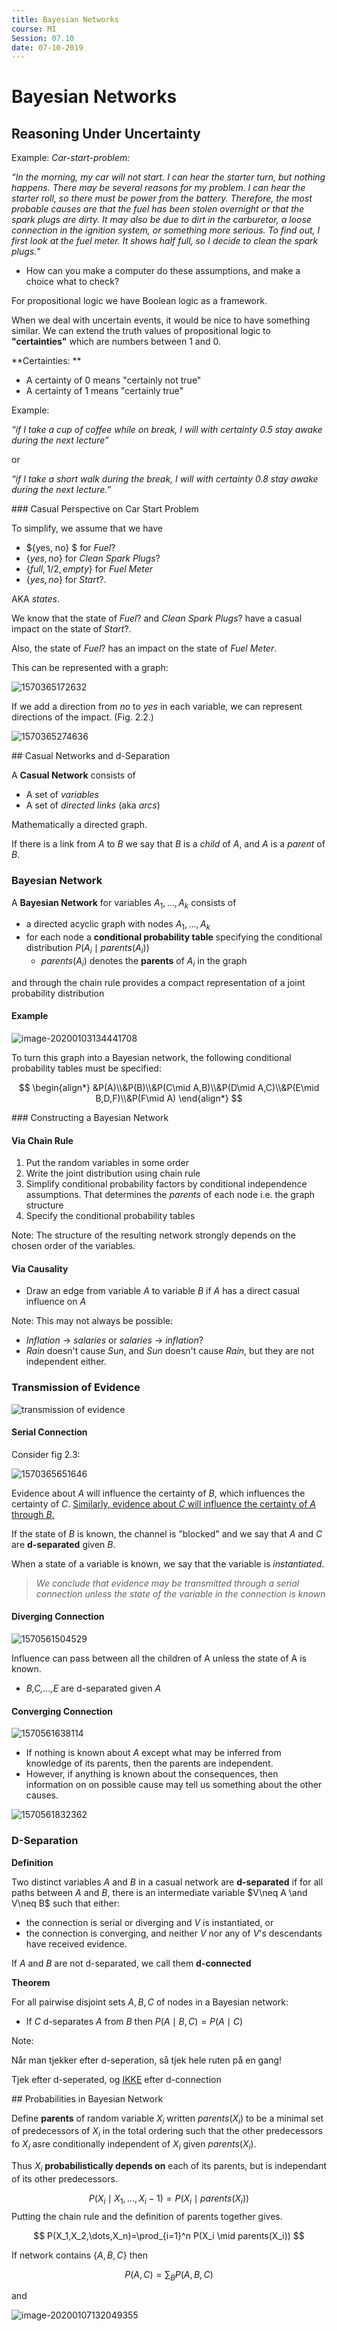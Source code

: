 ```yaml
---
title: Bayesian Networks
course: MI
Session: 07.10
date: 07-10-2019
---
```


# Bayesian Networks

## Reasoning Under Uncertainty

Example: *Car-start-problem:*

*“In the morning, my car will not start. I can hear the starter turn, but
nothing happens. There may be several reasons for my problem. I can hear
the starter roll, so there must be power from the battery. Therefore, the most probable causes are that the fuel has been stolen overnight or that the spark
plugs are dirty. It may also be due to dirt in the carburetor, a loose connection
in the ignition system, or something more serious. To find out, I first look at
the fuel meter. It shows half full, so I decide to clean the spark plugs.”*

* How can you make a computer do these assumptions, and make a choice what to check?



For propositional logic we have Boolean logic as a framework.

When we deal with uncertain events, it would be nice to have something similar.
We can extend the truth values of propositional logic to **"certainties"** which are numbers between 1 and 0.

**Certainties: **

* A certainty of 0 means "certainly not true"
* A certainty of 1 means "certainly true"

Example:

*“if I take a cup of coffee while on break, I will with certainty 0.5 stay awake during the next lecture”*

or

*“if I take a short walk during the break, I will with certainty 0.8 stay awake during the next lecture.”*

<div style="page-break-after: always; break-after: page;"></div>
### Casual Perspective on Car Start Problem

To simplify, we assume that we have

* $\{yes, no\} $ for $Fuel?$
* $\{yes, no\}$ for $Clean\ Spark\ Plugs?$
* $\{full, 1/2, empty\}$ for $Fuel\ Meter$
* $\{yes, no\}$ for $Start?$.

AKA *states*.

We know that the state of $Fuel?$ and $Clean\ Spark\ Plugs?$ have a casual impact on the state of $Start?$.

Also, the state of $Fuel?$ has an impact on the state of $Fuel\ Meter$.

This can be represented with a graph:

![1570365172632](images/10-07-bayesian-networks/1570365172632.png)

If we add a direction from $no$ to $yes$ in each variable, we can represent directions of the impact. (Fig. 2.2.)

![1570365274636](images/10-07-bayesian-networks/1570365274636.png)

<div style="page-break-after: always; break-after: page;"></div>
## Casual Networks and d-Separation

A **Casual Network** consists of

* A set of *variables*
* A set of *directed links* (aka *arcs*)

Mathematically a directed graph.

If there is a link from *A* to *B* we say that *B* is a *child* of *A*, and *A* is a *parent* of *B*.



### Bayesian Network

A **Bayesian Network** for variables $A_1,\dots,A_k$ consists of

* a directed acyclic graph with nodes $A_1,...,A_k$
* for each node a **conditional probability table** specifying the conditional distribution
    $P(A_i\mid parents(A_i))$
    * $parents(A_i)$ denotes the **parents** of $A_i$ in the graph

and through the chain rule provides a compact representation of a joint probability distribution

#### Example

![image-20200103134441708](images/10-07-bayesian-networks/image-20200103134441708.png)

To turn this graph into a Bayesian network, the following conditional probability tables must be specified:

$$
\begin{align*}
&P(A)\\&P(B)\\&P(C\mid A,B)\\&P(D\mid A,C)\\&P(E\mid B,D,F)\\&P(F\mid A)
\end{align*}
$$

<div style="page-break-after: always; break-after: page;"></div>
### Constructing a Bayesian Network

#### Via Chain Rule

1. Put the random variables in some order
2. Write the joint distribution using chain rule
3. Simplify conditional probability factors by conditional independence assumptions.
    That determines the *parents* of each node i.e. the graph structure
4. Specify the conditional probability tables

Note: The structure of the resulting network strongly depends on the chosen order of the variables.



#### Via Causality

* Draw an edge from variable $A$ to variable $B$ if $A$ has a direct casual influence on $A$

Note: This may not always be possible:

* *Inflation* $\to$ *salaries* or *salaries* $\to$ *inflation*?
* *Rain* doesn't cause *Sun*, and *Sun* doesn't cause *Rain*, but they are not independent either.



### Transmission of Evidence

![transmission of evidence](images/10-07-bayesian-networks/05_evidence_flow-1578043891487.png)

#### Serial Connection

Consider fig 2.3:

![1570365651646](images/10-07-bayesian-networks/1570365651646.png)

Evidence about *A* will influence the certainty of *B*, which influences the certainty of *C*.
<u>Similarly, evidence about *C* will influence the certainty of *A* through *B*.</u>

If the state of *B* is known, the channel is "blocked" and we say that *A* and *C* are **d-separated** given *B*.

When a state of a variable is known, we say that the variable is *instantiated*.

> *We conclude that evidence may be transmitted through a serial connection unless the state of the variable in the connection is known*



#### Diverging Connection

![1570561504529](images/10-07-bayesian-networks/1570561504529.png)

Influence can pass between all the children of A unless the state of A is known.

* *B,C,...,E* are d-separated given *A*



#### Converging Connection

![1570561638114](images/10-07-bayesian-networks/1570561638114.png)

* If nothing is known about *A* except what may be inferred from knowledge of its parents, then the parents are independent.
* However, if anything is known about the consequences, then information on on possible cause may tell us something about the other causes.

![1570561832362](images/10-07-bayesian-networks/1570561832362.png)

### D-Separation

**Definition**

Two distinct variables $A$ and $B$ in a casual network are **d-separated** if for all paths between $A$ and $B$, there is an intermediate variable $V\neq A \and V\neq B$ such that either:

* the connection is serial or diverging and $V$ is instantiated, or
* the connection is converging, and neither $V$ nor any of $V$'s descendants have received evidence.

If $A$ and $B$ are not d-separated, we call them **d-connected**

**Theorem**

For all pairwise disjoint sets $A,B,C$ of nodes in a Bayesian network:

* If $C$ d-separates $A$ from $B$ then $P(A\mid B,C)=P(A\mid C)$



Note:

Når man tjekker efter d-seperation, så tjek hele ruten på en gang!

Tjek efter d-seperated, og <u>IKKE</u> efter d-connection


<div style="page-break-after: always; break-after: page;"></div>
## Probabilities in Bayesian Network

Define **parents** of random variable $X_i$ written $parents(X_i)$ to be a minimal set of predecessors of $X_i$ in the total ordering such that the other predecessors fo $X_i$ asre conditionally independent of $X_i$ given $parents(X_i)$.

Thus $X_i$ **probabilistically depends on** each of its parents, but is independant of its other predecessors.

$$
P(X_i\mid X_1,\dots,X_i-1)=P(X_i\mid parents(X_i))
$$
Putting the chain rule and the definition of parents together gives.

$$
P(X_1,X_2,\dots,X_n)=\prod_{i=1}^n P(X_i \mid parents(X_i))
$$



If network contains $\{A,B,C\}$ then

$$
P(A,C)=\sum_{B}P(A,B,C)
$$

and

![image-20200107132049355](images/10-07-bayesian-networks/image-20200107132049355.png)

